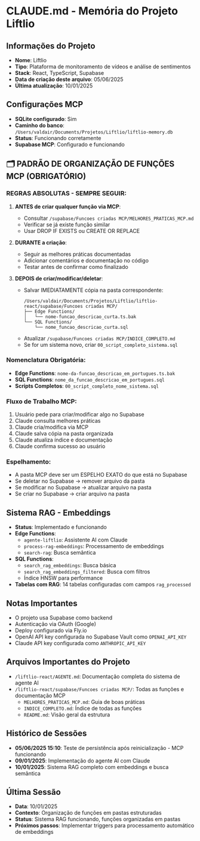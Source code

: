 # CLAUDE.md - Memória do Projeto Liftlio

## Informações do Projeto
- **Nome**: Liftlio
- **Tipo**: Plataforma de monitoramento de vídeos e análise de sentimentos
- **Stack**: React, TypeScript, Supabase
- **Data de criação deste arquivo**: 05/06/2025
- **Última atualização**: 10/01/2025

## Configurações MCP
- **SQLite configurado**: Sim
- **Caminho do banco**: `/Users/valdair/Documents/Projetos/Liftlio/liftlio-memory.db`
- **Status**: Funcionando corretamente
- **Supabase MCP**: Configurado e funcionando

## 🗂️ PADRÃO DE ORGANIZAÇÃO DE FUNÇÕES MCP (OBRIGATÓRIO)

### REGRAS ABSOLUTAS - SEMPRE SEGUIR:

1. **ANTES de criar qualquer função via MCP**:
   - Consultar `/supabase/Funcoes criadas MCP/MELHORES_PRATICAS_MCP.md`
   - Verificar se já existe função similar
   - Usar DROP IF EXISTS ou CREATE OR REPLACE

2. **DURANTE a criação**:
   - Seguir as melhores práticas documentadas
   - Adicionar comentários e documentação no código
   - Testar antes de confirmar como finalizado

3. **DEPOIS de criar/modificar/deletar**:
   - Salvar IMEDIATAMENTE cópia na pasta correspondente:
     ```
     /Users/valdair/Documents/Projetos/Liftlio/liftlio-react/supabase/Funcoes criadas MCP/
     ├── Edge Functions/
     │   └── nome-funcao_descricao_curta.ts.bak
     └── SQL Functions/
         └── nome_funcao_descricao_curta.sql
     ```
   - Atualizar `/supabase/Funcoes criadas MCP/INDICE_COMPLETO.md`
   - Se for um sistema novo, criar `00_script_completo_sistema.sql`

### Nomenclatura Obrigatória:
- **Edge Functions**: `nome-da-funcao_descricao_em_portugues.ts.bak`
- **SQL Functions**: `nome_da_funcao_descricao_em_portugues.sql`
- **Scripts Completos**: `00_script_completo_nome_sistema.sql`

### Fluxo de Trabalho MCP:
1. Usuário pede para criar/modificar algo no Supabase
2. Claude consulta melhores práticas
3. Claude cria/modifica via MCP
4. Claude salva cópia na pasta organizada
5. Claude atualiza índice e documentação
6. Claude confirma sucesso ao usuário

### Espelhamento:
- A pasta MCP deve ser um ESPELHO EXATO do que está no Supabase
- Se deletar no Supabase → remover arquivo da pasta
- Se modificar no Supabase → atualizar arquivo na pasta
- Se criar no Supabase → criar arquivo na pasta

## Sistema RAG - Embeddings
- **Status**: Implementado e funcionando
- **Edge Functions**:
  - `agente-liftlio`: Assistente AI com Claude
  - `process-rag-embeddings`: Processamento de embeddings
  - `search-rag`: Busca semântica
- **SQL Functions**:
  - `search_rag_embeddings`: Busca básica
  - `search_rag_embeddings_filtered`: Busca com filtros
  - Índice HNSW para performance
- **Tabelas com RAG**: 14 tabelas configuradas com campos `rag_processed`

## Notas Importantes
- O projeto usa Supabase como backend
- Autenticação via OAuth (Google)
- Deploy configurado via Fly.io
- OpenAI API key configurada no Supabase Vault como `OPENAI_API_KEY`
- Claude API key configurada como `ANTHROPIC_API_KEY`

## Arquivos Importantes do Projeto
- `/liftlio-react/AGENTE.md`: Documentação completa do sistema de agente AI
- `/liftlio-react/supabase/Funcoes criadas MCP/`: Todas as funções e documentação MCP
  - `MELHORES_PRATICAS_MCP.md`: Guia de boas práticas
  - `INDICE_COMPLETO.md`: Índice de todas as funções
  - `README.md`: Visão geral da estrutura

## Histórico de Sessões
- **05/06/2025 15:10**: Teste de persistência após reinicialização - MCP funcionando
- **09/01/2025**: Implementação do agente AI com Claude
- **10/01/2025**: Sistema RAG completo com embeddings e busca semântica

## Última Sessão
- **Data**: 10/01/2025
- **Contexto**: Organização de funções em pastas estruturadas
- **Status**: Sistema RAG funcionando, funções organizadas em pastas
- **Próximos passos**: Implementar triggers para processamento automático de embeddings